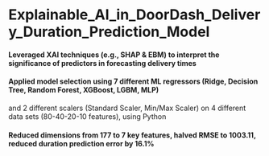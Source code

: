 # Explainable_AI_in_DoorDash_Delivery_Duration_Prediction_Model

#### Leveraged XAI techniques (e.g., SHAP & EBM) to interpret the significance of predictors in forecasting delivery times
#### Applied model selection using 7 different ML regressors (Ridge, Decision Tree, Random Forest, XGBoost, LGBM, MLP)
and 2 different scalers (Standard Scaler, Min/Max Scaler) on 4 different data sets (80-40-20-10 features), using Python
#### Reduced dimensions from 177 to 7 key features, halved RMSE to 1003.11, reduced duration prediction error by 16.1%

